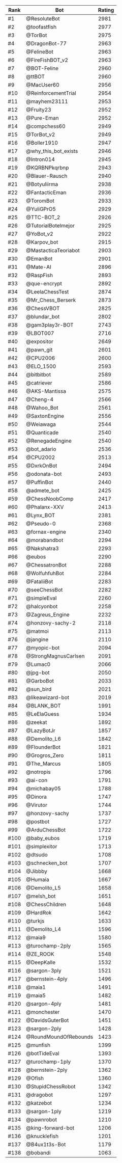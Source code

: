 Rank|Bot|Rating
---|---|---
#1|@ResoluteBot|2981
#2|@toofastfish|2977
#3|@TorBot|2975
#4|@DragonBot-77|2963
#5|@FelineBot|2963
#6|@FireFishBOT_v2|2963
#7|@BOT-Feline|2960
#8|@ttBOT|2960
#9|@MacUser60|2956
#10|@ReinforcementTrial|2954
#11|@mayhem23111|2953
#12|@Fruity23|2952
#13|@Pure-Eman|2952
#14|@compchess60|2949
#15|@TorBot_v2|2949
#16|@Boller1910|2947
#17|@why_this_bot_exists|2946
#18|@Intron014|2945
#19|@KQRBNPkqrbnp|2943
#20|@Blauer-Rausch|2940
#21|@Botyuliirma|2938
#22|@FantacticEman|2936
#23|@ToromBot|2933
#24|@YuliGPrO5|2929
#25|@TTC-BOT_2|2926
#26|@TutorialBotelmejor|2925
#27|@YoBot_v2|2922
#28|@Karpov_bot|2915
#29|@MastacticaTeoriabot|2903
#30|@EmanBot|2901
#31|@Mate-AI|2896
#32|@RaspFish|2893
#33|@que-encrypt|2892
#34|@LeelaChessTest|2874
#35|@Mr_Chess_Berserk|2873
#36|@ChessVBOT|2825
#37|@blundar_bot|2802
#38|@gam3play3r-BOT|2743
#39|@LBOT007|2716
#40|@expositor|2649
#41|@pawn_git|2601
#42|@CPU2006|2600
#43|@ELO_1500|2593
#44|@bitbitbot|2589
#45|@catriever|2586
#46|@AKS-Mantissa|2575
#47|@Cheng-4|2566
#48|@Wahoo_Bot|2561
#49|@SaxtonEngine|2556
#50|@Weiawaga|2544
#51|@Quanticade|2540
#52|@RenegadeEngine|2540
#53|@bot_adario|2536
#54|@CPU2002|2513
#55|@DxrkOnBot|2494
#56|@odonata-bot|2493
#57|@PuffinBot|2440
#58|@admete_bot|2425
#59|@ChessNoobComp|2417
#60|@Phalanx-XXV|2413
#61|@Lynx_BOT|2381
#62|@Pseudo-0|2368
#63|@fornax-engine|2340
#64|@morabandbot|2294
#65|@Nakshatra3|2293
#66|@eubos|2290
#67|@ChessatronBot|2288
#68|@WolfuhfuhBot|2284
#69|@FataliiBot|2283
#70|@seeChessBot|2282
#71|@simpleEval|2260
#72|@halcyonbot|2258
#73|@Zagreus_Engine|2232
#74|@honzovy-sachy-2|2118
#75|@matmoi|2113
#76|@jangine|2110
#77|@myopic-bot|2094
#78|@StrongMagnusCarlsen|2091
#79|@Lumac0|2066
#80|@jpg-bot|2050
#81|@GarboBot|2033
#82|@sun_bird|2021
#83|@likeawizard-bot|2019
#84|@BLANK_BOT|1991
#85|@LeElaGuess|1934
#86|@zeekat|1892
#87|@LazyBotJr|1857
#88|@Demolito_L6|1842
#89|@FlounderBot|1821
#90|@Grogros_Zero|1811
#91|@The_Marcus|1805
#92|@notropis|1796
#93|@ai-con|1791
#94|@michabay05|1788
#95|@Dinora|1747
#96|@Virutor|1744
#97|@honzovy-sachy|1737
#98|@postbot|1727
#99|@ArduChessBot|1722
#100|@baby_eubos|1719
#101|@simplexitor|1713
#102|@dtsudo|1708
#103|@schnecken_bot|1707
#104|@Jibbby|1668
#105|@Humaia|1667
#106|@Demolito_L5|1658
#107|@melsh_bot|1651
#108|@ChessChildren|1648
#109|@HardRok|1642
#110|@turkjs|1633
#111|@Demolito_L4|1596
#112|@maia9|1580
#113|@turochamp-2ply|1565
#114|@ZE_ROOK|1548
#115|@DeepKalle|1532
#116|@sargon-3ply|1521
#117|@bernstein-4ply|1496
#118|@maia1|1491
#119|@maia5|1482
#120|@sargon-4ply|1481
#121|@monchester|1470
#122|@DavidsGuterBot|1451
#123|@sargon-2ply|1428
#124|@RoundMoundOfRebounds|1423
#125|@munfish|1399
#126|@botTideEval|1393
#127|@turochamp-1ply|1370
#128|@bernstein-2ply|1362
#129|@Ofish|1360
#130|@StupidChessRobot|1342
#131|@dragobot|1297
#132|@katzebot|1234
#133|@sargon-1ply|1219
#134|@pawnrobot|1210
#135|@king-forward-bot|1206
#136|@knucklefish|1201
#137|@B4ux1t3s-Bot|1179
#138|@bobandi|1063
